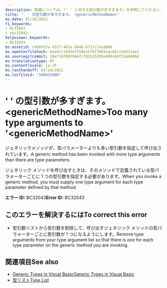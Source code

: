 ```yaml
---
description: 詳細については、「' ' に対する型引数が多すぎます」を参照してください。 <genericMethodName>
title: "' ' の型引数が多すぎます。 <genericMethodName>"
ms.date: 07/20/2015
f1_keywords:
- bc32043
- vbc32043
helpviewer_keywords:
- BC32043
ms.assetid: c4d8f67a-4317-461a-9446-6717cfa1d888
ms.openlocfilehash: beadcc1dd3ef158e1e7bf7665cac82cc6dd11ae2
ms.sourcegitcommit: 10e719780594efc781b15295e499c66f316068b8
ms.translationtype: MT
ms.contentlocale: ja-JP
ms.lasthandoff: 02/14/2021
ms.locfileid: "100423408"
---
```

# <a name="too-many-type-arguments-to-genericmethodname"></a><span data-ttu-id="5e69b-103">' ' の型引数が多すぎます。 \<genericMethodName></span><span class="sxs-lookup"><span data-stu-id="5e69b-103">Too many type arguments to '\<genericMethodName>'</span></span>

<span data-ttu-id="5e69b-104">ジェネリックメソッドが、型パラメーターよりも多い型引数を指定して呼び出されています。</span><span class="sxs-lookup"><span data-stu-id="5e69b-104">A generic method has been invoked with more type arguments than there are type parameters.</span></span>  
  
 <span data-ttu-id="5e69b-105">ジェネリック メソッドを呼び出すときは、そのメソッドで定義されている型パラメーターごとに 1 つの型引数を指定する必要があります。</span><span class="sxs-lookup"><span data-stu-id="5e69b-105">When you invoke a generic method, you must supply one type argument for each type parameter defined by that method.</span></span>  
  
 <span data-ttu-id="5e69b-106">**エラー ID:** BC32043</span><span class="sxs-lookup"><span data-stu-id="5e69b-106">**Error ID:** BC32043</span></span>  
  
## <a name="to-correct-this-error"></a><span data-ttu-id="5e69b-107">このエラーを解決するには</span><span class="sxs-lookup"><span data-stu-id="5e69b-107">To correct this error</span></span>  
  
- <span data-ttu-id="5e69b-108">型引数リストから型引数を削除して、呼び出すジェネリック メソッドの型パラメーターごとに型引数が 1 つになるようにします。</span><span class="sxs-lookup"><span data-stu-id="5e69b-108">Remove type arguments from your type argument list so that there is one for each type parameter on the generic method you are invoking.</span></span>  
  
## <a name="see-also"></a><span data-ttu-id="5e69b-109">関連項目</span><span class="sxs-lookup"><span data-stu-id="5e69b-109">See also</span></span>

- [<span data-ttu-id="5e69b-110">Generic Types in Visual Basic</span><span class="sxs-lookup"><span data-stu-id="5e69b-110">Generic Types in Visual Basic</span></span>](../programming-guide/language-features/data-types/generic-types.md)
- [<span data-ttu-id="5e69b-111">型リスト</span><span class="sxs-lookup"><span data-stu-id="5e69b-111">Type List</span></span>](../language-reference/statements/type-list.md)
